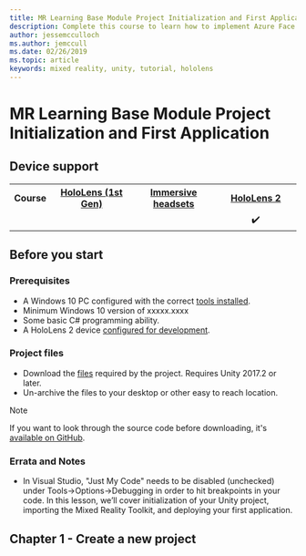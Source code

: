 ```yaml
---
title: MR Learning Base Module Project Initialization and First Application
description: Complete this course to learn how to implement Azure Face Recognition within a mixed reality application.
author: jessemcculloch
ms.author: jemccull
ms.date: 02/26/2019
ms.topic: article
keywords: mixed reality, unity, tutorial, hololens
---
```


# MR Learning Base Module Project Initialization and First Application

## Device support

<table>
<tr>
<th>Course</th><th style="width:150px"> <a href="hololens-hardware-details.md">HoloLens (1st Gen)</a></th><th style="width:150px"> <a href="immersive-headset-hardware-details.md">Immersive headsets</a></th><th style="width:150px"> <a href="hololens-hardware-details.md">HoloLens 2</a></th>
</tr><tr>
<td></td><td style="text-align: center;"> </td><td style="text-align: center;"> </td><td style="text-align: center;"> ✔️</td>
</tr>
</table>

## Before you start

### Prerequisites

* A Windows 10 PC configured with the correct [tools installed](install-the-tools.md).
* Minimum Windows 10 version of xxxxx.xxxx
* Some basic C# programming ability.
* A HoloLens 2 device [configured for development](using-visual-studio.md#enabling-developer-mode).

### Project files

* Download the [files](https://github.com/Microsoft/HolographicAcademy/archive/Holograms-210-Gaze.zip) required by the project. Requires Unity 2017.2 or later.
* Un-archive the files to your desktop or other easy to reach location.

>[!NOTE]
>If you want to look through the source code before downloading, it's [available on GitHub](https://github.com/Microsoft/HolographicAcademy/tree/Holograms-210-Gaze).

### Errata and Notes

* In Visual Studio, "Just My Code" needs to be disabled (unchecked) under Tools->Options->Debugging in order to hit breakpoints in your code.
In this lesson, we’ll cover initialization of your Unity project, importing the Mixed Reality Toolkit, and deploying your first application.

## Chapter 1 - Create a new project

